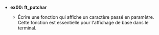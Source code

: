 - **ex00: ft_putchar**

  - Écrire une fonction qui affiche un caractère passé en paramètre. Cette fonction est essentielle pour l'affichage de base dans le terminal.